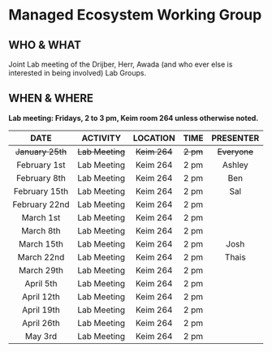 # Managed Ecosystem Working Group

## WHO & WHAT
Joint Lab meeting of the Drijber, Herr, Awada (and who ever else is interested in being involved) Lab Groups.

## WHEN & WHERE
__Lab meeting: Fridays, 2 to 3 pm, Keim room 264 unless otherwise noted.__

**DATE** | **ACTIVITY** | **LOCATION** | **TIME** | **PRESENTER**
:-----:|:-----:|:-----:|:-----:|:-----:
~~January 25th~~ | ~~Lab Meeting~~ | ~~Keim 264~~ | ~~2 pm~~ | ~~Everyone~~
February 1st | Lab Meeting | Keim 264 | 2 pm | Ashley
February 8th | Lab Meeting | Keim 264 | 2 pm | Ben
February 15th | Lab Meeting | Keim 264 | 2 pm | Sal 
February 22nd | Lab Meeting | Keim 264 | 2 pm | 
March 1st | Lab Meeting | Keim 264 | 2 pm | 
March 8th | Lab Meeting | Keim 264 | 2 pm | 
March 15th | Lab Meeting | Keim 264 | 2 pm | Josh
March 22nd | Lab Meeting | Keim 264 | 2 pm | Thais
March 29th | Lab Meeting | Keim 264 | 2 pm | 
April 5th | Lab Meeting | Keim 264 | 2 pm | 
April 12th | Lab Meeting | Keim 264 | 2 pm | 
April 19th | Lab Meeting | Keim 264 | 2 pm | 
April 26th | Lab Meeting | Keim 264 | 2 pm | 
May 3rd | Lab Meeting | Keim 264 | 2 pm | 
